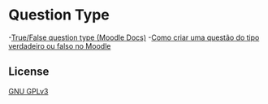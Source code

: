 # Question Type
-[True/False question type (Moodle Docs)](https://docs.moodle.org/311/en/True/False_question_type)
-[Como criar uma questão do tipo verdadeiro ou falso no Moodle](https://youtu.be/SI7fZb7JZMg)

## License
[GNU GPLv3](https://choosealicense.com/licenses/gpl-3.0/)
